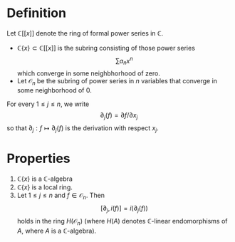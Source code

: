 # Definition
Let $\mathbb{C}[[x]]$ denote the ring of formal power series in $\mathbb{C}$. 
- $\mathbb{C}\{x\}\subset\mathbb{C}[[x]]$ is the subring consisting of those power series $$\sum a_n x^n$$ which converge in some neighbhorhood of zero.
- Let $\mathcal{O}_n$ be the subring of power series in $n$ variables that converge in some neighborhood of 0.

For every $1\leq j\leq n$, we write $$\partial_j(f)=\partial f/\partial x_j$$ so that $\partial_j:f\mapsto \partial_j(f)$ is the derivation with respect $x_j$. 

# Properties
1. $\mathbb{C}\{x\}$ is a $\mathbb{C}$-algebra
2. $\mathbb{C}\{x\}$ is a local ring.
3. Let $1\leq j\leq n$ and $f\in\mathcal{O}_n$. Then $$[\partial_j,i(f)]=i(\partial_j(f))$$ holds in the ring $H(\mathcal{O}_n)$ (where $H(A)$ denotes $\mathbb{C}$-linear endomorphisms of $A$, where $A$ is a $\mathbb{C}$-algebra).
